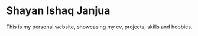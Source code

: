 # Shayan Ishaq Janjua

This is my personal website, showcasing my cv, projects, skills and hobbies.
